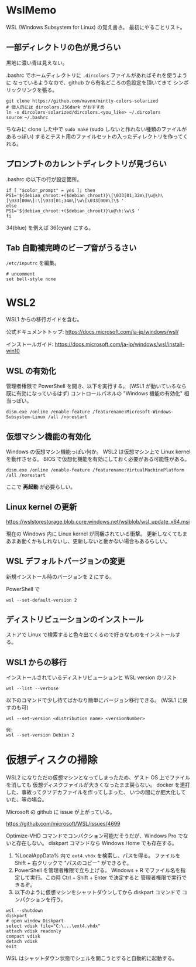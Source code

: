 # WslMemo
WSL (Windows Subsystem for Linux) の覚え書き。
最初にやることリスト。

## 一部ディレクトリの色が見づらい
黒地に濃い青は見えない。

.bashrc でホームディレクトリに `.dircolors` ファイルがあればそれを使うように
なっているようなので、github から有名どころの色設定を頂いてきて
シンボリックリンクを張る。

```
git clone https://github.com/mavnn/mintty-colors-solarized
# 個人的には dircolors.256dark がおすすめ
ln -s dircolors-solarized/dircolors.<you_like> ~/.dircolors
source ~/.bashrc
```

ちなみに clone した中で `sudo make`
(sudo しないと作れない種類のファイルがあるっぽい)
するとテスト用のファイルセットの入ったディレクトリを作ってくれる。


## プロンプトのカレントディレクトリが見づらい
.bashrc の以下の行が設定箇所。

```
if [ "$color_prompt" = yes ]; then
PS1='${debian_chroot:+($debian_chroot)}\[\033[01;32m\]\u@\h\[\033[00m\]:\[\033[01;34m\]\w\[\033[00m\]\$ '
else
PS1='${debian_chroot:+($debian_chroot)}\u@\h:\w\$ '
fi
```

34(blue) を例えば 36(cyan) にする。


## Tab 自動補完時のビープ音がうるさい
`/etc/inputrc` を編集。
```
# uncomment
set bell-style none
```

# WSL2
WSL1 からの移行ガイドを含む。

公式ドキュメントトップ:
https://docs.microsoft.com/ja-jp/windows/wsl/

インストールガイド:
https://docs.microsoft.com/ja-jp/windows/wsl/install-win10

## WSL の有効化
管理者権限で PowerShell を開き、以下を実行する。
(WSL1 が動いているなら既に有効になっているはず)
コントロールパネルの "Windows 機能の有効化" 相当っぽい。
```
dism.exe /online /enable-feature /featurename:Microsoft-Windows-Subsystem-Linux /all /norestart
```

## 仮想マシン機能の有効化
Windows の仮想マシン機能っぽい何か。
WSL2 は仮想マシン上で Linux kernel を動作させる。
BIOS で仮想化機能を有効にしておく必要がある可能性がある。
```
dism.exe /online /enable-feature /featurename:VirtualMachinePlatform /all /norestart
```
ここで **再起動** が必要らしい。

## Linux kernel の更新
https://wslstorestorage.blob.core.windows.net/wslblob/wsl_update_x64.msi

現在の Windows 内に Linux kernel が同梱されている衝撃。
更新しなくてもまあまあ動くかもしれないし、更新しないと動かない場合もあるらしい。

## WSL デフォルトバージョンの変更
新規インストール時のバージョンを 2 にする。

PowerShell で
```
wsl --set-default-version 2
```

## ディストリビューションのインストール
ストアで Linux で検索すると色々出てくるので好きなものをインストールする。

## WSL1 からの移行
インストールされているディストリビューションと WSL version のリスト
```
wsl --list --verbose
```

以下のコマンドで少し待てばかなり簡単にバージョン移行できる。
(WSL1 に戻すのも可)
```
wsl --set-version <distribution name> <versionNumber>

例:
wsl --set-version Debian 2
```

# 仮想ディスクの掃除
WSL2 になりただの仮想マシンとなってしまったため、ゲスト OS 上でファイルを消しても
仮想ディスクファイルが大きくなったまま戻らない。
docker を連打した、事故ってクソデカファイルを作ってしまった、
いつの間にか肥大化していた、等の場合。

Microsoft の github に issue が上がっている。

https://github.com/microsoft/WSL/issues/4699

Optimize-VHD コマンドでコンパクション可能だそうだが、Windows Pro でないと存在しない。
diskpart コマンドなら Windows Home でも存在する。

1. %LocalAppData% 内で `ext4.vhdx` を検索し、パスを得る。
ファイルを Shift + 右クリックで "パスのコピー" ができるぞ。
1. PowerShell を管理者権限で立ち上げる。
Windows + R でファイル名を指定して実行。この時 Ctrl + Shift + Enter で決定すると
管理者権限で実行できるぞ。
1. 以下のように仮想マシンをシャットダウンしてから diskpart コマンドで
コンパクションを行う。

```
wsl --shutdown
diskpart
# open window Diskpart
select vdisk file="C:\...\ext4.vhdx"
attach vdisk readonly
compact vdisk
detach vdisk
exit
```

WSL はシャットダウン状態でシェルを開こうとすると自動的に起動する。
